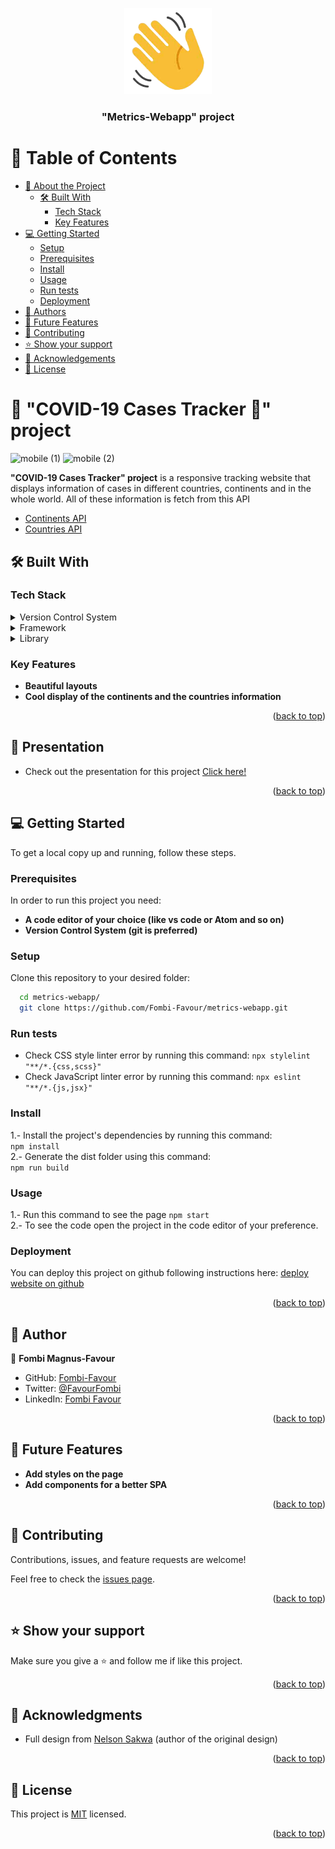 <a name="readme-top"></a>
  
<div align="center">
 
  <img src="wave.png" alt="logo" width="140"  height="auto" />
  <br/>

  <h3><b>"Metrics-Webapp" project</b></h3>

</div>

# 📗 Table of Contents

- [📖 About the Project](#about-project)
  - [🛠 Built With](#built-with)
    - [Tech Stack](#tech-stack)
    - [Key Features](#key-features)
- [💻 Getting Started](#getting-started)
  - [Setup](#setup)
  - [Prerequisites](#prerequisites)
  - [Install](#install)
  - [Usage](#usage)
  - [Run tests](#run-tests)
  - [Deployment](#deployment)
- [👥 Authors](#authors)
- [🔭 Future Features](#future-features)
- [🤝 Contributing](#contributing)
- [⭐️ Show your support](#support)
- [🙏 Acknowledgements](#acknowledgements)
- [📝 License](#license)


# 📖 "COVID-19 Cases Tracker 🦠" project <a name="about-project"></a>

![mobile (1)](https://github.com/Fombi-Favour/metrics-webapp/assets/77404317/ae5e5b5c-3c35-47bf-8ea7-4acd6769b8a0)
![mobile (2)](https://github.com/Fombi-Favour/metrics-webapp/assets/77404317/8c9f87b5-a8a4-4bc2-97f2-400cd9db10ba)

**"COVID-19 Cases Tracker" project** is a responsive tracking website that displays information of cases in different countries, continents and in the whole world. All of these information is fetch from this API

- [Continents API](https://corona.lmao.ninja/v2/continents)
- [Countries API](https://corona.lmao.ninja/v2/countries/)

## 🛠 Built With <a name="built-with"></a>

### Tech Stack <a name="tech-stack"></a>

<details>
  <summary>Version Control System</summary>
  <ul>
    <li><a href="https://git-scm.com/">Git</a></li>
  </ul>
</details>

<details>
  <summary>Framework</summary>
  <ul>
    <li><a href="https://react.dev/">React JS</a></li>
    <li><a href="https://tailwindcss.com/">Tailwind CSS</a></li>
  </ul>
</details>

<details>
  <summary>Library</summary>
  <ul>
    <li><a href="https://redux.js.org/">Redux</a></li>
  </ul>
</details>


### Key Features <a name="key-features"></a>

- **Beautiful layouts**
- **Cool display of the continents and the countries information**

<p align="right">(<a href="#readme-top">back to top</a>)</p>

<!-- ## 🚀 Live Demo <a name="live-demo"></a>

- [Live Demo Link. Click here!](https://bookstore-djyd.onrender.com/)

<p align="right">(<a href="#readme-top">back to top</a>)</p> -->

## 🎥 Presentation <a name="live-demo"></a>

- Check out the presentation for this project [Click here!](https://www.loom.com/share/d66523b5ec07413c8b23c4582bd99e7f?sid=5147dce9-b707-4f57-8c9c-70db11e177b4)

<p align="right">(<a href="#readme-top">back to top</a>)</p>

## 💻 Getting Started <a name="getting-started"></a>

To get a local copy up and running, follow these steps.

### Prerequisites

In order to run this project you need:


- **A code editor of your choice (like vs code or Atom and so on)**
 - **Version Control System (git is preferred)**
 

### Setup

Clone this repository to your desired folder:

```sh
  cd metrics-webapp/
  git clone https://github.com/Fombi-Favour/metrics-webapp.git
```
### Run tests
- Check CSS style linter error by running this command:
`npx stylelint "**/*.{css,scss}"`
- Check JavaScript linter error by running this command:
`npx eslint "**/*.{js,jsx}"`

### Install
1.- Install the project's dependencies by running this command:   
`npm install`  
2.- Generate the dist folder using this command:  
`npm run build`

### Usage
1.- Run this command to see the page `npm start`  
2.- To see the code open the project in the code editor of your preference.

### Deployment

You can deploy this project on github following instructions here:
[deploy website on github](https://docs.github.com/en/pages/getting-started-with-github-pages/creating-a-github-pages-site)

<p align="right">(<a href="#readme-top">back to top</a>)</p>


## 👥 Author <a name="authors"></a>

👤 **Fombi Magnus-Favour**

- GitHub: [Fombi-Favour](https://github.com/Fombi-Favour)
- Twitter: [@FavourFombi](https://twitter.com/FavourFombi)
- LinkedIn: [Fombi Favour](https://www.linkedin.com/in/fombi-favour/)

<p align="right">(<a href="#readme-top">back to top</a>)</p>

## 🔭 Future Features <a name="future-features"></a>

-  **Add styles on the page**
-  **Add components for a better SPA**

<p align="right">(<a href="#readme-top">back to top</a>)</p>

## 🤝 Contributing <a name="contributing"></a>

Contributions, issues, and feature requests are welcome!

Feel free to check the [issues page](https://github.com/Fombi-Favour/metrics-webapp/issues).

<p align="right">(<a href="#readme-top">back to top</a>)</p>


## ⭐️ Show your support <a name="support"></a>

Make sure you give a ⭐ and follow me if like this project.

<p align="right">(<a href="#readme-top">back to top</a>)</p>


## 🙏 Acknowledgments <a name="acknowledgements"></a>

  - Full design from [Nelson Sakwa](https://www.behance.net/sakwadesignstudio) (author of the original design)

<p align="right">(<a href="#readme-top">back to top</a>)</p>


## 📝 License <a name="license"></a>

This project is [MIT](./MIT.md) licensed.

<p align="right">(<a href="#readme-top">back to top</a>)</p>
